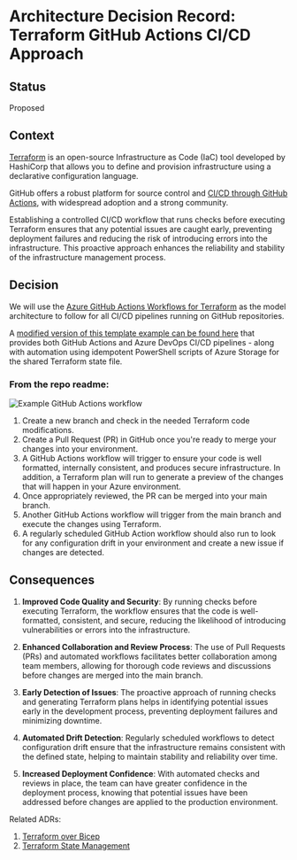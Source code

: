 # Architecture Decision Record: Terraform GitHub Actions CI/CD Approach

## Status

Proposed

## Context

[Terraform](https://www.terraform.io/) is an open-source Infrastructure as Code (IaC) tool developed by HashiCorp that allows you to define and provision infrastructure using a declarative configuration language. 

GitHub offers a robust platform for source control and [CI/CD through GitHub Actions](https://github.com/features/actions), with widespread adoption and a strong community.

Establishing a controlled CI/CD workflow that runs checks before executing Terraform ensures that any potential issues are caught early, preventing deployment failures and reducing the risk of introducing errors into the infrastructure. This proactive approach enhances the reliability and stability of the infrastructure management process.


## Decision

We will use the [Azure GitHub Actions Workflows for Terraform](https://github.com/Azure-Samples/terraform-github-actions) as the model architecture to follow for all CI/CD pipelines running on GitHub repositories.

A [modified version of this template example can be found here](https://github.com/dmeineck/terraform-cicd-template) that provides both GitHub Actions and Azure DevOps CI/CD pipelines - along with automation using idempotent PowerShell scripts of Azure Storage for the shared Terraform state file.

### From the repo readme:

![Example GitHub Actions workflow](https://user-images.githubusercontent.com/1248896/189254453-439dd558-fc6c-4377-b01c-d5e54cc49403.png)

1. Create a new branch and check in the needed Terraform code modifications.
2. Create a Pull Request (PR) in GitHub once you're ready to merge your changes into your environment.
3. A GitHub Actions workflow will trigger to ensure your code is well formatted, internally consistent, and produces secure infrastructure. In addition, a Terraform plan will run to generate a preview of the changes that will happen in your Azure environment.
4. Once appropriately reviewed, the PR can be merged into your main branch.
5. Another GitHub Actions workflow will trigger from the main branch and execute the changes using Terraform.
6. A regularly scheduled GitHub Action workflow should also run to look for any configuration drift in your environment and create a new issue if changes are detected.

## Consequences

1. **Improved Code Quality and Security**: By running checks before executing Terraform, the workflow ensures that the code is well-formatted, consistent, and secure, reducing the likelihood of introducing vulnerabilities or errors into the infrastructure.

2. **Enhanced Collaboration and Review Process**: The use of Pull Requests (PRs) and automated workflows facilitates better collaboration among team members, allowing for thorough code reviews and discussions before changes are merged into the main branch.

3. **Early Detection of Issues**: The proactive approach of running checks and generating Terraform plans helps in identifying potential issues early in the development process, preventing deployment failures and minimizing downtime.

4. **Automated Drift Detection**: Regularly scheduled workflows to detect configuration drift ensure that the infrastructure remains consistent with the defined state, helping to maintain stability and reliability over time.

5. **Increased Deployment Confidence**: With automated checks and reviews in place, the team can have greater confidence in the deployment process, knowing that potential issues have been addressed before changes are applied to the production environment.

Related ADRs:

1. [Terraform over Bicep](/arb/adrs/iac/terraform-over-bicep.md)
2. [Terraform State Management](/arb/adrs/iac/terraform-state-management.md)
